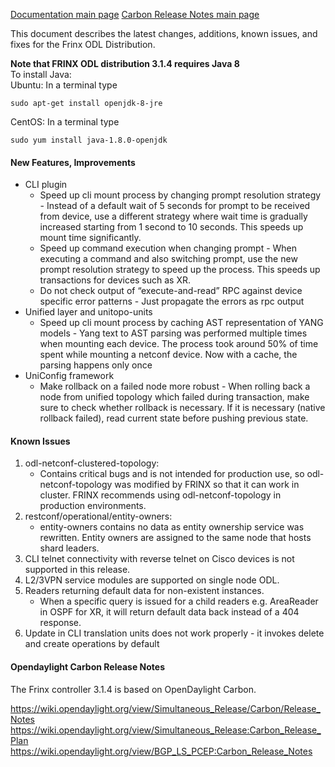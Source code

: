 [Documentation main page](https://frinxio.github.io/Frinx-docs/)
[Carbon Release Notes main page](https://frinxio.github.io/Frinx-docs/FRINX_ODL_Distribution/Carbon/release_notes.html)

This document describes the latest changes, additions, known issues, and fixes for the Frinx ODL Distribution.<!--more-->

**Note that FRINX ODL distribution 3.1.4 requires Java 8**  
To install Java:  
Ubuntu: In a terminal type

    sudo apt-get install openjdk-8-jre

CentOS: In a terminal type

    sudo yum install java-1.8.0-openjdk

#### New Features, Improvements
* CLI plugin
    - Speed up cli mount process by changing prompt resolution strategy - Instead of a default wait of 5 seconds for prompt to be received from device, use a different strategy where wait time is gradually increased starting from 1 second to 10 seconds. This speeds up mount time significantly.
    - Speed up command execution when changing prompt - When executing a command and also switching prompt, use the new prompt resolution strategy to speed up the process. This speeds up transactions for devices such as XR.
    - Do not check output of “execute-and-read” RPC against device specific error patterns - Just propagate the errors as rpc output
* Unified layer and unitopo-units
    - Speed up cli mount process by caching AST representation of YANG models - Yang text to AST parsing was performed multiple times when mounting each device. The process took around 50% of time spent while mounting a netconf device. Now with a cache, the parsing happens only once
* UniConfig framework
    - Make rollback on a failed node more robust - When rolling back a node from unified topology which failed during transaction, make sure to check whether rollback is necessary. If it is necessary (native rollback failed), read current state before pushing previous state. 

#### Known Issues
1. odl-netconf-clustered-topology:
    - Contains critical bugs and is not intended for production use, so odl-netconf-topology was modified by FRINX so that it can work in cluster. FRINX recommends using odl-netconf-topology in production environments.
2. restconf/operational/entity-owners:
    - entity-owners contains no data as entity ownership service was rewritten. Entity owners are assigned to the same node that hosts shard leaders.
3. CLI telnet connectivity with reverse telnet on Cisco devices is not supported in this release.
4. L2/3VPN service modules are supported on single node ODL.
5. Readers returning default data for non-existent instances.
    - When a specific query is issued for a child readers e.g. AreaReader in OSPF for XR, it will return default data back instead of a 404 response.
6.  Update in CLI translation units does not work properly - it invokes delete and create operations by default

#### Opendaylight Carbon Release Notes
The Frinx controller 3.1.4 is based on OpenDaylight Carbon.

<https://wiki.opendaylight.org/view/Simultaneous_Release/Carbon/Release_Notes>
<https://wiki.opendaylight.org/view/Simultaneous_Release:Carbon_Release_Plan>
<https://wiki.opendaylight.org/view/BGP_LS_PCEP:Carbon_Release_Notes>
